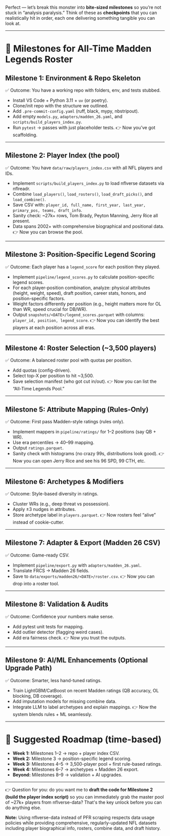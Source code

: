 Perfect — let’s break this monster into **bite-sized milestones** so you’re not stuck in “analysis paralysis.” Think of these as **checkpoints** that you can realistically hit in order, each one delivering something tangible you can look at.

---

# 🏈 Milestones for All-Time Madden Legends Roster

## **Milestone 1: Environment & Repo Skeleton**

✅ Outcome: You have a working repo with folders, env, and tests stubbed.

* Install VS Code + Python 3.11 + `uv` (or poetry).
* Clone/init repo with the structure we outlined.
* Add `.pre-commit-config.yaml` (ruff, black, mypy, nbstripout).
* Add empty `models.py`, `adapters/madden_26.yaml`, and `scripts/build_players_index.py`.
* Run `pytest` → passes with just placeholder tests.
  👉 Now you’ve got scaffolding.

---

## **Milestone 2: Player Index (the pool)**

✅ Outcome: You have `data/raw/players_index.csv` with all NFL players and IDs.

* Implement `scripts/build_players_index.py` to load nflverse datasets via nflreadr.
* Combine `load_players()`, `load_rosters()`, `load_draft_picks()`, and `load_combine()`.
* Save CSV with: `player_id, full_name, first_year, last_year, primary_pos, teams, draft_info`.
* Sanity check: \~27k+ rows, Tom Brady, Peyton Manning, Jerry Rice all present.
* Data spans 2002+ with comprehensive biographical and positional data.
  👉 Now you can browse the pool.

---

## **Milestone 3: Position-Specific Legend Scoring**

✅ Outcome: Each player has a `legend_score` for each position they played.

* Implement `pipeline/legend_scores.py` to calculate position-specific legend scores.
* For each player-position combination, analyze: physical attributes (height, weight, speed), draft position, career stats, honors, and position-specific factors.
* Weight factors differently per position (e.g., height matters more for OL than WR, speed crucial for DB/WR).
* Output `snapshots/<DATE>/legend_scores.parquet` with columns: `player_id, position, legend_score`.
  👉 Now you can identify the best players at each position across all eras.

---

## **Milestone 4: Roster Selection (\~3,500 players)**

✅ Outcome: A balanced roster pool with quotas per position.

* Add quotas (config-driven).
* Select top-X per position to hit \~3,500.
* Save selection manifest (who got cut in/out).
  👉 Now you can list the “All-Time Legends Pool.”

---

## **Milestone 5: Attribute Mapping (Rules-Only)**

✅ Outcome: First pass Madden-style ratings (rules only).

* Implement mappers in `pipeline/ratings/` for 1–2 positions (say QB + WR).
* Use era percentiles → 40–99 mapping.
* Output `ratings.parquet`.
* Sanity check with histograms (no crazy 99s, distributions look good).
  👉 Now you can open Jerry Rice and see his 96 SPD, 99 CTH, etc.

---

## **Milestone 6: Archetypes & Modifiers**

✅ Outcome: Style-based diversity in ratings.

* Cluster WRs (e.g., deep threat vs possession).
* Apply ±3 nudges in attributes.
* Store archetype label in `players.parquet`.
  👉 Now rosters feel “alive” instead of cookie-cutter.

---

## **Milestone 7: Adapter & Export (Madden 26 CSV)**

✅ Outcome: Game-ready CSV.

* Implement `pipeline/export.py` with `adapters/madden_26.yaml`.
* Translate FRCS → Madden 26 fields.
* Save to `data/exports/madden26/<DATE>/roster.csv`.
  👉 Now you can drop into a roster tool.

---

## **Milestone 8: Validation & Audits**

✅ Outcome: Confidence your numbers make sense.

* Add pytest unit tests for mapping.
* Add outlier detector (flagging weird cases).
* Add era fairness check.
  👉 Now you trust the outputs.

---

## **Milestone 9: AI/ML Enhancements (Optional Upgrade Path)**

✅ Outcome: Smarter, less hand-tuned ratings.

* Train LightGBM/CatBoost on recent Madden ratings (QB accuracy, OL blocking, DB coverage).
* Add imputation models for missing combine data.
* Integrate LLM to label archetypes and explain mappings.
  👉 Now the system blends rules + ML seamlessly.

---

# 🎯 Suggested Roadmap (time-based)

* **Week 1:** Milestones 1–2 → repo + player index CSV.
* **Week 2:** Milestone 3 → position-specific legend scoring.
* **Week 3:** Milestones 4–5 → 3,500-player pool + first rule-based ratings.
* **Week 4:** Milestones 6–7 → archetypes + Madden 26 export.
* **Beyond:** Milestones 8–9 → validation + AI upgrades.

---

👉 Question for you: do you want me to **draft the code for Milestone 2 (build the player index script)** so you can immediately grab the master pool of \~27k+ players from nflverse-data? That's the key unlock before you can do anything else.

**Note:** Using nflverse-data instead of PFR scraping respects data usage policies while providing comprehensive, regularly-updated NFL datasets including player biographical info, rosters, combine data, and draft history.
